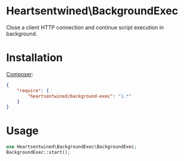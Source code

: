 # Heartsentwined\BackgroundExec

Close a client HTTP connection and continue script execution in background.

# Installation

[Composer](http://getcomposer.org/):

```json
{
    "require": {
        "heartsentwined/background-exec": "1.*"
    }
}
```

# Usage

```php
use Heartsentwined\BackgroundExec\BackgroundExec;
BackgroundExec::start();
```

